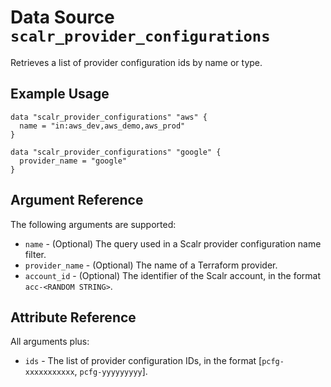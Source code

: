 
# Data Source `scalr_provider_configurations` 

Retrieves a list of provider configuration ids by name or type.

## Example Usage

```hcl
data "scalr_provider_configurations" "aws" {
  name = "in:aws_dev,aws_demo,aws_prod"
}

data "scalr_provider_configurations" "google" {
  provider_name = "google"
}
```

## Argument Reference

The following arguments are supported:

* `name` - (Optional) The query used in a Scalr provider configuration name filter.
* `provider_name` - (Optional) The name of a Terraform provider.
* `account_id` - (Optional) The identifier of the Scalr account, in the format `acc-<RANDOM STRING>`.

## Attribute Reference

All arguments plus:

* `ids` - The list of provider configuration IDs, in the format [`pcfg-xxxxxxxxxxx`, `pcfg-yyyyyyyyy`].